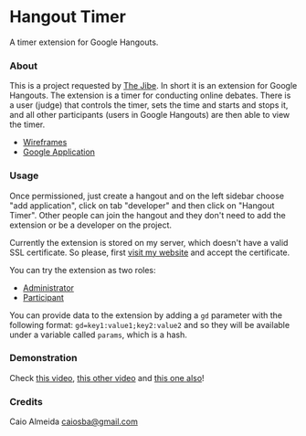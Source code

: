 Hangout Timer
=============

A timer extension for Google Hangouts.

### About

This is a project requested by [The Jibe](http://thejibe.com/). In short it is an extension for Google Hangouts. The extension is a timer
for conducting online debates. There is a user (judge) that controls the timer, sets the time and starts and stops it, and all other 
participants (users in Google Hangouts) are then able to view the timer.

* [Wireframes](https://moqups.com/thejibe/l9XB9zmV/p:a402b6535)
* [Google Application](https://console.developers.google.com/project/caiosba-timer?authuser=1)

### Usage

Once permissioned, just create a hangout and on the left sidebar choose "add application", click on tab "developer" and then click on 
"Hangout Timer". Other people can join the hangout and they don't need to add the extension or be a developer on the project.

Currently the extension is stored on my server, which doesn't have a valid SSL certificate. So please, first [visit my website](https://ca.ios.ba) and accept the certificate.

You can try the extension as two roles:
* [Administrator](https://plus.google.com/hangouts/_/?gid=223741802818&gd=admin:true)
* [Participant](https://plus.google.com/hangouts/_/?gid=1059259466031)

You can provide data to the extension by adding a `gd` parameter with the following format: `gd=key1:value1;key2:value2` and so
they will be available under a variable called `params`, which is a hash.

### Demonstration

Check [this video](http://ca.ios.ba/files/the-jibe/timer/demo1.mp4), [this other video](http://ca.ios.ba/files/the-jibe/timer/demo2.mp4) and [this one also](http://ca.ios.ba/files/the-jibe/timer/demo3.mp4)!

### Credits

Caio Almeida <caiosba@gmail.com>
